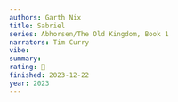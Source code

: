 ```yaml
---
authors: Garth Nix
title: Sabriel
series: Abhorsen/The Old Kingdom, Book 1
narrators: Tim Curry
vibe:
summary:
rating: 🫳
finished: 2023-12-22
year: 2023
---
```

